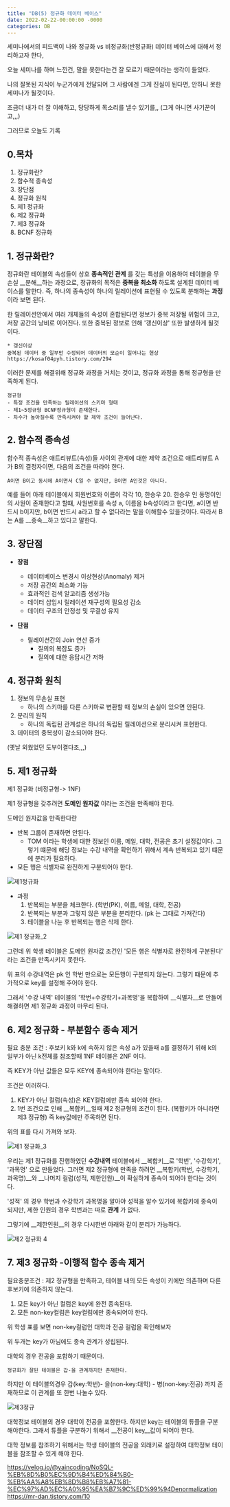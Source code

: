 ```yaml
---
title: "DB(5) 정규화 데이터 베이스"
date: 2022-02-22-00:00:00 -0000
categories: DB
---
```


세미나에서의 피드백이 나와 정규화 vs 비정규화(반정규화) 데이터 베이스에 대해서 정리하고자 한다,

오늘 세미나를 하며 느낀건, 말을 못한다는건 잘 모르기 때문이라는 생각이 들었다.

나의 잘못된 지식이 누군가에게 전달되어 그 사람에겐 그게 진실이 된다면, 안하니 못한 세미나가 될것이다.

조금더 내가 더 잘 이해하고, 당당하게 목소리를 낼수 있기를,, (그게 아니면 사기꾼이고,,,)

그러므로 오늘도 기록

## 0.목차
1. 정규화란?
2. 함수적 종속성
3. 장단점
4. 정규화 원칙
5. 제1 정규화
6. 제2 정규화
7. 제3 정규화
8. BCNF 정규화



## 1. 정규화란?

정규화란 테이블의 속성들이 상호 __종속적인 관계__ 를 갖는 특성을 이용하여 테이블을 무손실 __분해__하는 과정으로, 정규화의 목적은 __중복을 최소화__ 하도록 설계된 데이터 베이스를 말한다.
즉, 하나의 종속성이 하나의 릴레이션에 표현될 수 있도록 분해하는 __과정__ 이라 보면 된다.

한 릴레이션안에서 여러 개체들의 속성이 혼합된다면 정보가 중복 저장될 위험이 크고, 저장 공간의 낭비로 이어진다.
또한 중복된 정보로 인해 '갱신이상' 또한 발생하게 될것이다.
```
* 갱신이상
중복된 데이터 중 일부만 수정되어 데이터의 모순이 일어나는 현상
https://kosaf04pyh.tistory.com/294
```

이러한 문제를 해결위해 정규화 과정을 거치는 것이고, 정규화 과정을 통해 정규형을 만족하게 된다.
```
정규형
- 특정 조건을 만족하는 릴레이션의 스키마 형태
- 제1~5정규형 BCNF정규형이 존재한다.
- 차수가 높아질수록 만족시켜야 할 제약 조건이 늘어난다.
```

## 2. 함수적 종속성
함수적 종속성은 애트리뷰트(속성)들 사이의 관계에 대한 제약 조건으로 애트리뷰트 A가 B의 결정자이면, 다음의 조건을 따라야 한다.
```
A이면 B이고 동시에 A이면서 C일 수 없지만, B이면 A인것은 아니다.
``` 
예를 들어 아래 테이블에서
회원번호와 이름이 각각 
10, 한승우
20. 한승우
인 동명이인의 사원이 존재한다고 할떄, 사원번호를 속성 a, 이름을 b속성이라고 한다면, a이면 반드시 b이지만, b이면 반드시 a라고 할 수 없다라는 말을 이해할수 있을것이다.
따라서 B는 A를 __종속__하고 있다고 말한다.


## 3. 장단점

- __장점__
    - 데이터베이스 변경시 이상현상(Anomaly) 제거
    - 저장 공간의 최소화 기능
    - 효과적인 검색 알고리즘 생성가능
    - 데이터 삽입시 릴레이션 재구성의 필요성 감소
    - 데이터 구조의 안정성 및 무결성 유지

- __단점__
    - 릴레이션간의 Join 연산 증가
        - 질의의 복잡도 증가
        - 질의에 대한 응답시간 저하

## 4. 정규화 원칙
1. 정보의 무손실 표현
    - 하나의 스키마를 다른 스키마로 변환할 때 정보의 손실이 있으면 안된다.
2. 분리의 원칙
    - 하나의 독립된 관계성은 하나의 독립된 릴레이션으로 분리시켜 표현한다.
3. 데이터의 중복성이 감소되어야 한다.


(옛날 외웠었던 도부이결다조,,,)

## 5. 제1 정규화 

제1 정규화 (비정규형-> 1NF)

제1 정규형을 갖추려면 __도메인 원자값__ 이라는 조건을 만족해야 한다.

도메인 원자값을 만족한다란
- 반복 그룹이 존재하면 안된다.
  - TOM 이라는 학생에 대한 정보인 이름, 메일, 대학, 전공은 초기 설정값이다. 
  그렇기 떄문에 해당 정보는 수강 내역을 확인하기 위해서 계속 반복되고 있기 떄문에 분리가 필요하다.
- 모든 행은 식별자로 완전하게 구분되어야 한다.

![제1정규화](https://user-images.githubusercontent.com/2585679/155567738-e52e4420-98f3-4637-aea9-2a3e9ea29fbf.png)

- 과정 
  1. 반복되는 부분을 체크한다. (학번(PK), 이름, 메일, 대학, 전공)
  2. 반복되는 부분과 그렇지 않은 부분을 분리한다. 
    (pk 는 그대로 가져간다)
  3. 테이블을 나눈 후 반복되는 행은 삭제 한다.



![제1 정규화_2](https://user-images.githubusercontent.com/2585679/155567471-77aba047-2f53-476b-86dd-879023bbaa49.png)

그런데 위 학생 테이블은 도메인 원자값 조건인 '모든 행은 식별자로 완전하게 구분된다' 라는 조건을 만족시키지 못한다.

위 표의 수강내역은 pk 인 학번 만으로는 모든행이 구분되지 않는다.
그렇기 떄문에 추가적으로 key를 설정해 주어야 한다.

그래서 '수강 내역' 테이블의 '학번+수강학기+과목명'을 복합하여 __식별자__로 만들어 해결하면 제1 정규화 과정이 마무리 된다.

## 6. 제2 정규화 - 부분함수 종속 제거
필요 충분 조건 : 후보키 k와 k에 속하지 않은 속성 a가 있을때 a를 결정하기 위해 k의 일부가 아닌 k전체를 참조할때 1NF 테이블은 2NF 이다.

즉 KEY가 아닌 값들은 모두 KEY에 종속되어야 한다는 말이다.

조건은 이러하다.
1. KEY가 아닌 컬럼(속성)은 KEY컬럼에만 종속 되어야 한다.
2. 1번 조건으로 인해 __복합키__일때 제2 정규형의 조건이 된다. (복합키가 아니라면 제3 정규형)
    즉 key값에만 주목하면 된다.

위의 표를 다시 가져와 보자.

![제1 정규화_3](https://user-images.githubusercontent.com/2585679/155567429-7feb8e44-bb9b-4dac-8a5a-4cceb0ff6026.png)

우리는 제1 정규화를 진행하였던 __수강내역__ 테이블에서 __복합키__로 '학번', '수강학기', '과목명' 으로 만들었다. 
그러면 제2 정규형에 만족을 하려면 __복합키(학번, 수강학기, 과목명)__와  __나머지 컬럼(성적, 제한인원)__이 확실하게 종속이 되어야 한다는 것이다.

'성적' 의 경우 학번과 수강학기 과목명을 알아야 성적을 알수 있기에 복합키에 종속이 되지만, 제한 인원의 경우 학번과는 따로 __관계__ 가 없다.

그렇기에 __제한인원__의 경우 다시한번 아래와 같이 분리가 가능하다.

![제2 정규화 4](https://user-images.githubusercontent.com/2585679/155567389-5d32c073-974f-4af5-90e7-8a732cca0e85.png)

## 7. 제3 정규화 -이행적 함수 종속 제거

필요충분조건 : 제2 정규형을 만족하고, 테이블 내의 모든 속성이 키에만 의존하며 다른 후보키에 의존하지 않는다.

1. 모든 key가 아닌 컬럼은 key에 완전 종속된다.
2. 모든 non-key컬럼은 key컬럼에만 종속되어야 한다.

위 학생 표를 보면 non-key컬럼인 대학과 전공 컬럼을 확인해보자

위 두개는 key가 아님에도 종속 관계가 성립된다.

대학의 경우 전공을 포함하기 때문이다.

```
정규화가 잘된 테이블은 갑-을 관계까지만 존재한다.
```

하지만 이 테이블의경우 갑(key:학번)- 을(non-key:대학) - 병(non-key:전공) 까지 존재하므로 이 관계를 또 한번 나눌수 있다.

![제3정규 ](https://user-images.githubusercontent.com/2585679/155567319-0e3325af-cddc-46da-bb38-4928c376d323.png)


대학정보 테이블의 경우 대학이 전공을 포함한다. 하지만 key는 테이블의 튜플을 구분해야한다.
그래서 튜플을 구분하기 위해서 __전공이 key__값이 되어야 한다.

대학 정보를 참조하기 위해서는 학생 테이블의 전공을 외래키로 설정하여 대학정보 테이블을 참조할 수 있게 해야 한다.




https://velog.io/@yaincoding/NoSQL-%EB%8D%B0%EC%9D%B4%ED%84%B0-%EB%AA%A8%EB%8D%B8%EB%A7%81-%EC%97%AD%EC%A0%95%EA%B7%9C%ED%99%94Denormalization
https://mr-dan.tistory.com/10